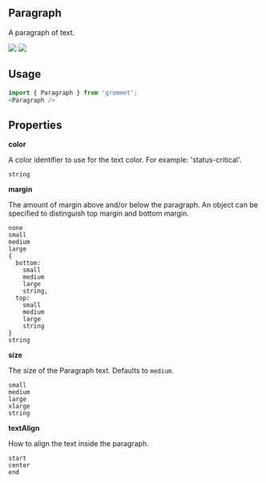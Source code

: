 ## Paragraph
A paragraph of text.

[![](https://cdn-images-1.medium.com/fit/c/120/120/1*TD1P0HtIH9zF0UEH28zYtw.png)](https://storybook.grommet.io/?selectedKind=Paragraph&full=0&addons=0&stories=1&panelRight=0) [![](https://codesandbox.io/static/img/play-codesandbox.svg)](https://codesandbox.io/s/github/grommet/grommet-sandbox?initialpath=paragraph&module=%2Fsrc%2FParagraph.js)
## Usage

```javascript
import { Paragraph } from 'grommet';
<Paragraph />
```

## Properties

**color**

A color identifier to use for the text color. For example:
'status-critical'.

```
string
```

**margin**

The amount of margin above and/or below the paragraph. An object can be
specified to distinguish top margin and bottom margin.

```
none
small
medium
large
{
  bottom: 
    small
    medium
    large
    string,
  top: 
    small
    medium
    large
    string
}
string
```

**size**

The size of the Paragraph text. Defaults to `medium`.

```
small
medium
large
xlarge
string
```

**textAlign**

How to align the text inside the paragraph.

```
start
center
end
```
  
